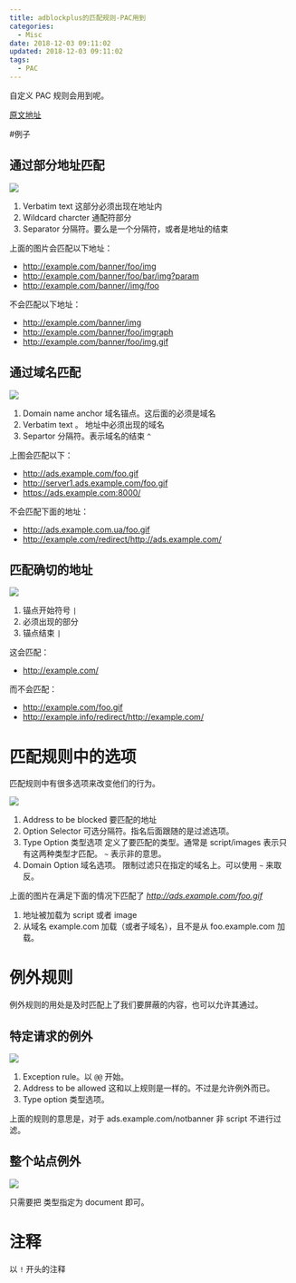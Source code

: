```yaml
---
title: adblockplus的匹配规则-PAC用到
categories:
  - Misc
date: 2018-12-03 09:11:02
updated: 2018-12-03 09:11:02
tags: 
  - PAC
---
```

自定义 PAC 规则会用到呢。

[原文地址](https://adblockplus.org/en/filter-cheatsheet)

<!--more-->
#例子

## 通过部分地址匹配

![](../res/adblock_plus_01.png)

1. Verbatim text 这部分必须出现在地址内
2. Wildcard charcter 通配符部分
3. Separator 分隔符。要么是一个分隔符，或者是地址的结束

上面的图片会匹配以下地址：

* http://example.com/banner/foo/img
* http://example.com/banner/foo/bar/img?param
* http://example.com/banner//img/foo

不会匹配以下地址：

* http://example.com/banner/img
* http://example.com/banner/foo/imgraph
* http://example.com/banner/foo/img.gif

## 通过域名匹配

![](../res/adblock_plus_02.png)

1. Domain name anchor 域名锚点。这后面的必须是域名
2. Verbatim text 。 地址中必须出现的域名
3. Separtor 分隔符。表示域名的结束 `^`

上图会匹配以下：

* http://ads.example.com/foo.gif
* http://server1.ads.example.com/foo.gif
* https://ads.example.com:8000/

不会匹配下面的地址：

* http://ads.example.com.ua/foo.gif
* http://example.com/redirect/http://ads.example.com/

## 匹配确切的地址
![](../res/adblock_plus_03.png)

1. 锚点开始符号 `|`
2. 必须出现的部分
3. 锚点结束 `|`

这会匹配：

* http://example.com/

而不会匹配：

* http://example.com/foo.gif
* http://example.info/redirect/http://example.com/

# 匹配规则中的选项

匹配规则中有很多选项来改变他们的行为。

![](../res/adblock_plus_04.png)

1. Address to be blocked 要匹配的地址
2. Option Selector 可选分隔符。指名后面跟随的是过滤选项。
3. Type Option 类型选项 定义了要匹配的类型。通常是  script/images 表示只有这两种类型才匹配。 `~` 表示非的意思。
4. Domain Option 域名选项。 限制过滤只在指定的域名上。可以使用  `~` 来取反。

上面的图片在满足下面的情况下匹配了 *http://ads.example.com/foo.gif*

1. 地址被加载为 script 或者  image
2. 从域名 example.com 加载（或者子域名），且不是从 foo.example.com 加载。


# 例外规则
例外规则的用处是及时匹配上了我们要屏蔽的内容，也可以允许其通过。

## 特定请求的例外
![](../res/adblock_plus_05.png)

1. Exception rule。以 `@@` 开始。
2. Address to be allowed 这和以上规则是一样的。不过是允许例外而已。
3. Type option 类型选项。

上面的规则的意思是，对于 ads.example.com/notbanner 非 script 不进行过滤。


## 整个站点例外
![](../res/adblock_plus_05.png)

只需要把 类型指定为 document 即可。

# 注释

以 `!` 开头的注释



